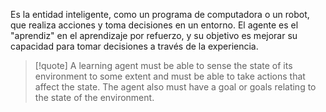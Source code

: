 Es la entidad inteligente, como un programa de computadora o un robot, que realiza acciones y toma decisiones en un entorno. El agente es el "aprendiz" en el aprendizaje por refuerzo, y su objetivo es mejorar su capacidad para tomar decisiones a través de la experiencia.

> [!quote]
> A learning agent must be able to sense the state of its environment to some extent and must be able to take actions that affect the state. The agent also must have a goal or goals relating to the state of the environment.